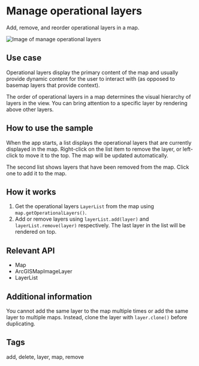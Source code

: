 # Manage operational layers

Add, remove, and reorder operational layers in a map.

![Image of manage operational layers](manage-operational-layers.png)

## Use case

Operational layers display the primary content of the map and usually provide dynamic content for the user to interact with (as opposed to basemap layers that provide context).

The order of operational layers in a map determines the visual hierarchy of layers in the view. You can bring attention to a specific layer by rendering above other layers.

## How to use the sample

When the app starts, a list displays the operational layers that are currently displayed in the map. Right-click on the list item to remove the layer, or left-click to move it to the top. The map will be updated automatically.

The second list shows layers that have been removed from the map. Click one to add it to the map.

## How it works

1. Get the operational layers `LayerList` from the map using `map.getOperationalLayers()`.
2. Add or remove layers using `layerList.add(layer)` and `layerList.remove(layer)` respectively. The last layer in the list will be rendered on top.

## Relevant API

* Map
* ArcGISMapImageLayer
* LayerList

## Additional information

You cannot add the same layer to the map multiple times or add the same layer to multiple maps. Instead, clone the layer with `layer.clone()` before duplicating.

## Tags

add, delete, layer, map, remove
